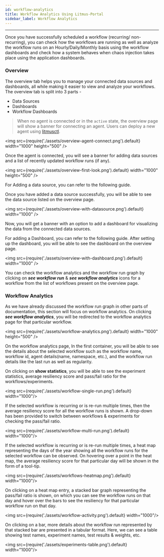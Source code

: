 ```yaml
---
id: workflow-analytics
title: Workflow Analytics Using Litmus-Portal
sidebar_label: Workflow Analytics
---
```


---

Once you have successfully scheduled a workflow (recurring/ non-recurring), you can check how the workflows are running as well as analyze the workflow runs on an Hourly/Daily/Monthly basis using the workflow dashboards and check how a system behaves when chaos injection takes place using the application dashboards.

### Overview

The overview tab helps you to manage your connected data sources and dashboards, all while making it easier to view and analyze your workflows. The overview tab is split into 3 parts -

- Data Sources
- Dashboards
- Workflow Dashboards

> When no agent is connected or in the `active` state, the overview page will show a banner for connecting an agent. Users can deploy a new agent using [litmusctl](https://github.com/litmuschaos/litmusctl).

<img src={require('./assets/overview-agent-connect.png').default} width="1000" height="500" />

Once the agent is connected, you will see a banner for adding data sources and a list of recently updated workflow runs (if any).

<img src={require('./assets/overview-first-look.png').default} width="1000" height="500" />

For Adding a data source, you can refer to the following guide.

Once you have added a data source successfully, you will be able to see the data source listed on the overview page.

<img src={require('./assets/overview-with-datasource.png').default} width="1000" />

Now, you will get a banner with an option to add a dashboard for visualizing the data from the connected data sources.

For adding a Dashboard, you can refer to the following guide. After setting up the dashboard, you will be able to see the dashboard on the overview page.

<img src={require('./assets/overview-with-dashboard.png').default} width="1000" />

You can check the workflow analytics and the workflow run graph by clicking on _**see workflow run**_ & _**see workflow analytics**_ icons for a workflow from the list of workflows present on the overview page.

### Workflow Analytics

As we have already discussed the workflow run graph in other parts of documentation, this section will focus on workflow analytics. On clicking _**see workflow analytics**_, you will be redirected to the workflow analytics page for that particular workflow.

<img src={require('./assets/workflow-analytics.png').default} width="1000" height="500" />

On the workflow analytics page, In the first container, you will be able to see the details about the selected workflow such as the workflow name, workflow id, agent details(name, namespace, etc.), and the workflow run details like the last run as well as regularity.

On clicking on **show statistics**, you will be able to see the experiment statistics, average resiliency score and pass/fail ratio for the workflows/experiments.

<img src={require('./assets/workflow-single-run.png').default} width="1000"/>

If the selected workflow is recurring or is re-run multiple times, then the average resiliency score for all the workflow runs is shown. A drop-down has been provided to switch between workflows & experiments for checking the pass/fail ratio.

<img src={require('./assets/workflow-multi-run.png').default} width="1000"/>

If the selected workflow is recurring or is re-run multiple times, a heat map representing the days of the year showing all the workflow runs for the selected workflow can be observed. On hovering over a point in the heat map, the average resiliency score for that particular day will be shown in the form of a tool-tip.

<img src={require('./assets/workflows-heatmap.png').default} width="1000"/>

On clicking on a heat map entry, a stacked bar graph representing the pass/fail ratio is shown, on which you can see the workflow runs on that day and hover over the bars to see the resiliency for that particular workflow run on that day.

<img src={require('./assets/workflow-activity.png').default} width="1000"/>

On clicking on a bar, more details about the workflow run represented by that stacked bar are presented in a tabular format. Here, we can see a table showing test names, experiment names, test results & weights, etc.

<img src={require('./assets/experiments-table.png').default} width="1000"/>
